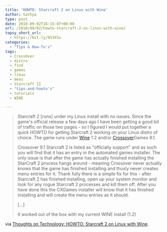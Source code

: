 ```yaml
---
title: 'HOWTO: Starcraft 2 on Linux with Wine'
author: Sathya
type: post
date: 2010-09-02T16:15:07+00:00
url: /2010/09/02/howto-starcraft-2-on-linux-with-wine/
topsy_short_url:
  - https://bit.ly/953X5u
categories:
  - "Tips & How-To's"
tags:
  - CrossOver
  - distro
  - find
  - games
  - linux
  - menu
  - Starcraft II
  - "tips-and-howto's"
  - tutorials
  - WINE

---
```

> Starcraft 2 [runs] under my Linux install with no issues. Since the game's official release a few days ago I have been getting a good bit of traffic on those two pages - so I figured I would put together a quick HOWTO for getting Starcraft 2 working on your Linux distro of choice. The game runs under [Wine][1] 1.2 and/or [Crossover][2]Games 9.1.
> 
> Crossover 9.1 Starcraft 2 is listed as "officially support" and as such you will find that it has an entry in the automated games installer. The only issue is that after the game has actually finished installing the StarCraft 2 process hangs around - meaning Crossover never actually knows that the game has finished installing and thusly never creates menu entries for it. Thank fully there is a simple fix for this - after Starcraft 2 has finished installing, open up your system monitor and look for any rogue Starcraft 2 processes and kill them off. After you have done this the CXGames installer will know that it has finished installing and will create the menu entries as it should.
> 
> [&#8230;]
> 
> It worked out of the box with my current WINE install (1.2)

via [Thoughts on Technology: HOWTO: Starcraft 2 on Linux with Wine][3].

 [1]: https://www.winehq.org/
 [2]: https://www.codeweavers.com/
 [3]: https://jeffhoogland.blogspot.com/2010/07/howto-starcraft-2-on-linux-with-wine.html

